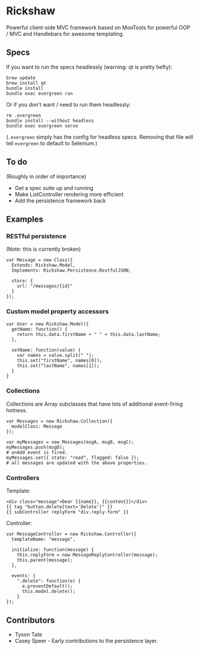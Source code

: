 Rickshaw
========

Powerful client-side MVC framework based on MooTools for powerful OOP / MVC
and Handlebars for awesome templating.

Specs
-----

If you want to run the specs headlessly (warning: qt is pretty hefty):

    brew update
    brew install qt
    bundle install
    bundle exec evergreen run

Or if you don't want / need to run them headlessly:

    rm .evergreen
    bundle install --without headless
    bundle exec evergreen serve

(`.evergreen` simply has the config for headless specs. Removing that file will tell `evergreen`
to default to Selenium.)

To do
-----

(Roughly in order of importance)

* Get a spec suite up and running
* Make ListController rendering more efficient
* Add the persistence framework back

Examples
--------

### RESTful persistence ###

(Note: this is currently broken)

    var Message = new Class({
      Extends: Rickshaw.Model,
      Implements: Rickshaw.Persistence.RestfulJSON,
    
      store: {
        url: "/messages/{id}"
      }
    });

### Custom model property accessors ###

    var User = new Rickshaw.Model({
      getName: function() {
        return this.data.firstName + " " + this.data.lastName;
      },

      setName: function(value) {
        var names = value.split(" ");
        this.set("firstName", names[0]);
        this.set("lastName", names[1]);
      }
    }

### Collections ###

Collections are Array subclasses that have lots of additional event-firing
hotness.

    var Messages = new Rickshaw.Collection({
      modelClass: Message
    });
    
    var myMessages = new Messages(msgA, msgB, msgC);
    myMessages.push(msgD);
    # onAdd event is fired.
    myMessages.set({ state: "read", flagged: false });
    # all messages are updated with the above properties.

### Controllers ###

Template:

    <div class="message">Dear {{name}}, {{content}}</div>
    {{ tag "button.delete[text='Delete']" }}
    {{ subController replyForm "div.reply-form" }}

Controller:

    var MessageController = new Rickshaw.Controller({
      templateName: "message",

      initialize: function(message) {
        this.replyForm = new MessageReplyController(message);
        this.parent(message);
      },

      events: {
        ".delete": function(e) {
          e.preventDefault();
          this.model.delete();
        }
    });

Contributors
------------

* Tyson Tate
* Casey Speer - Early contributions to the persistence layer.
